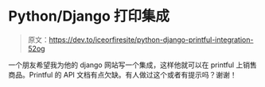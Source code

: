 # Python/Django 打印集成

> 原文：<https://dev.to/iceorfiresite/python-django-printful-integration-52og>

一个朋友希望我为他的 django 网站写一个集成，这样他就可以在 printful 上销售商品。Printful 的 API 文档有点欠缺。有人做过这个或者有提示吗？谢谢！